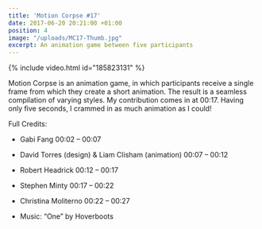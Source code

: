 ```yaml
---
title: 'Motion Corpse #17'
date: 2017-06-20 20:21:00 +01:00
position: 4
image: "/uploads/MC17-Thumb.jpg"
excerpt: An animation game between five participants
---
```


{% include video.html id="185823131" %}

Motion Corpse is an animation game, in which participants receive a single frame from which they create a short animation. The result is a seamless compilation of varying styles. My contribution comes in at 00:17. Having only five seconds, I crammed in as much animation as I could!

Full Credits:
* Gabi Fang 00:02 – 00:07
* David Torres (design) & Liam Clisham (animation) 00:07 – 00:12
* Robert Headrick 00:12 – 00:17
* Stephen Minty 00:17 – 00:22
* Christina Moliterno 00:22 – 00:27

* Music: “One” by Hoverboots